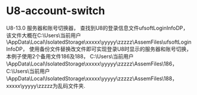 ﻿# U8-account-switch
U8-13.0 服务器和账号切换器，
查找到U8的登录信息文件ufsoftLoginInfoDP，
该文件大概在C:\Users\当前用户\AppData\Local\IsolatedStorage\xxxxx\yyyyy\zzzzz\AssemFiles\ufsoftLoginInfoDP，
使用备份文件替换改文件即可实现登录U8时显示的服务器和账号切换，
本例子使用2个备用文件186及188，
C:\Users\当前用户\AppData\Local\IsolatedStorage\xxxxx\yyyyy\zzzzz\AssemFiles\186，
C:\Users\当前用户\AppData\Local\IsolatedStorage\xxxxx\yyyyy\zzzzz\AssemFiles\188，
xxxxx\yyyyy\zzzzz为乱码文件夹.